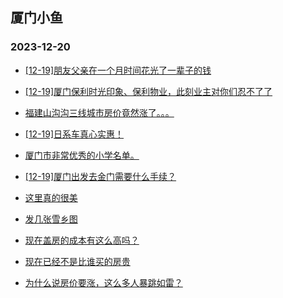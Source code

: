 ## 厦门小鱼 
### 2023-12-20

+ [[12-19]朋友父亲在一个月时间花光了一辈子的钱](http://bbs.xmfish.com/read-htm-tid-18122955.html)

+ [[12-19]厦门保利时光印象、保利物业，此刻业主对你们忍不了了](http://bbs.xmfish.com/read-htm-tid-18123006.html)

+ [福建山沟沟三线城市房价竟然涨了。。。](http://bbs.xmfish.com/read-htm-tid-18123031.html)

+ [[12-19]日系车真心实惠！](http://bbs.xmfish.com/read-htm-tid-18123077.html)

+ [厦门市非常优秀的小学名单。](http://bbs.xmfish.com/read-htm-tid-18123067.html)

+ [[12-19]厦门出发去金门需要什么手续？](http://bbs.xmfish.com/read-htm-tid-18123089.html)

+ [这里真的很美](http://bbs.xmfish.com/read-htm-tid-18122982.html)

+ [发几张雪乡图](http://bbs.xmfish.com/read-htm-tid-18122991.html)

+ [现在盖房的成本有这么高吗？](http://bbs.xmfish.com/read-htm-tid-18123133.html)

+ [现在已经不是比谁买的房贵](http://bbs.xmfish.com/read-htm-tid-18123078.html)

+ [为什么说房价要涨，这么多人暴跳如雷？](http://bbs.xmfish.com/read-htm-tid-18123171.html)

